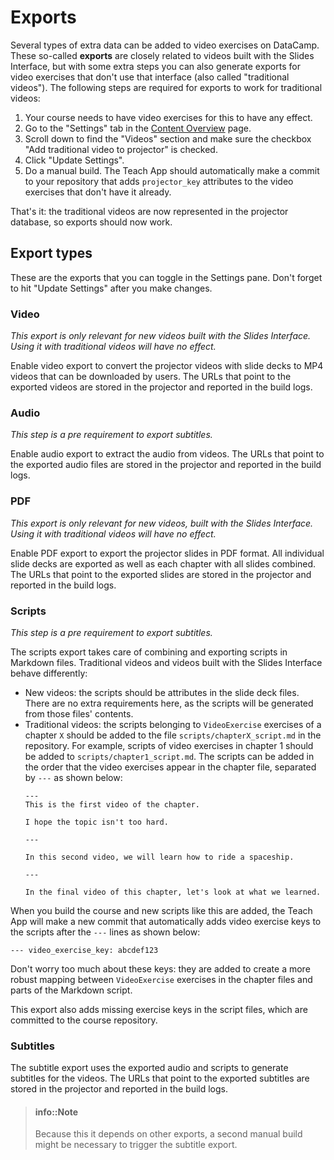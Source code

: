# Exports

Several types of extra data can be added to video exercises on DataCamp. These so-called **exports** are closely related to videos built with the Slides Interface, but with some extra steps you can also generate exports for video exercises that don't use that interface (also called "traditional videos"). The following steps are required for exports to work for traditional videos:

1. Your course needs to have video exercises for this to have any effect.
2. Go to the "Settings" tab in the [Content Overview](/interface/content-overview.md) page.
3. Scroll down to find the "Videos" section and make sure the checkbox "Add traditional video to projector" is checked.
4. Click "Update Settings".
5. Do a manual build. The Teach App should automatically make a commit to your repository that adds `projector_key` attributes to the video exercises that don't have it already.

That's it: the traditional videos are now represented in the projector database, so exports should now work.

## Export types

These are the exports that you can toggle in the Settings pane. Don't forget to hit "Update Settings" after you make changes.

### Video

*This export is only relevant for new videos built with the Slides Interface. Using it with traditional videos will have no effect.*

Enable video export to convert the projector videos with slide decks to MP4 videos that can be downloaded by users. The URLs that point to the exported videos are stored in the projector and reported in the build logs.

### Audio

*This step is a pre requirement to export subtitles.*

Enable audio export to extract the audio from videos. The URLs that point to the exported audio files are stored in the projector and reported in the build logs.

### PDF

*This export is only relevant for new videos, built with the Slides Interface. Using it with traditional videos will have no effect.*

Enable PDF export to export the projector slides in PDF format. All individual slide decks are exported as well as each chapter with all slides combined. The URLs that point to the exported slides are stored in the projector and reported in the build logs.

### Scripts

*This step is a pre requirement to export subtitles.*

The scripts export takes care of combining and exporting scripts in Markdown files. Traditional videos and videos built with the Slides Interface behave differently:

- New videos: the scripts should be attributes in the slide deck files. There are no extra requirements here, as the scripts will be generated from those files' contents.
- Traditional videos: the scripts belonging to `VideoExercise` exercises of a chapter `X` should be added to the file `scripts/chapterX_script.md` in the repository. For example, scripts of video exercises in chapter 1 should be added to `scripts/chapter1_script.md`. The scripts can be added in the order that the video exercises appear in the chapter file, separated by `---` as shown below:
    ```
    ---
    This is the first video of the chapter.

    I hope the topic isn't too hard.

    ---

    In this second video, we will learn how to ride a spaceship.

    ---

    In the final video of this chapter, let's look at what we learned.
    ```

When you build the course and new scripts like this are added, the Teach App will make a new commit that automatically adds video exercise keys to the scripts after the `---` lines as shown below:

    --- video_exercise_key: abcdef123

Don't worry too much about these keys: they are added to create a more robust mapping between `VideoExercise` exercises in the chapter files and parts of the Markdown script.

This export also adds missing exercise keys in the script files, which are committed to the course repository.

### Subtitles

The subtitle export uses the exported audio and scripts to generate subtitles for the videos. The URLs that point to the exported subtitles are stored in the projector and reported in the build logs.

> #### info::Note
> Because this it depends on other exports, a second manual build might be necessary to trigger the subtitle export.




